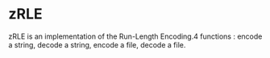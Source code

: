 zRLE
====

zRLE is an implementation of the Run-Length Encoding.4 functions : encode a string, decode a string, encode a file, decode a file.
